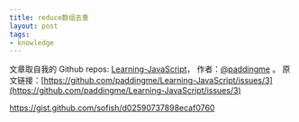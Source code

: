 ```yaml
---
title: reduce数组去重
layout: post
tags:
- knowledge
---
```



 文章取自我的 Github  repos: [Learning-JavaScript](https://github.com/paddingme/Learning-JavaScript)， 作者：[@paddingme](http://padding.me/about.html) 。 
  原文链接：[https://github.com/paddingme/Learning-JavaScript/issues/3](https://github.com/paddingme/Learning-JavaScript/issues/3)

https://gist.github.com/sofish/d02590737898ecaf0760